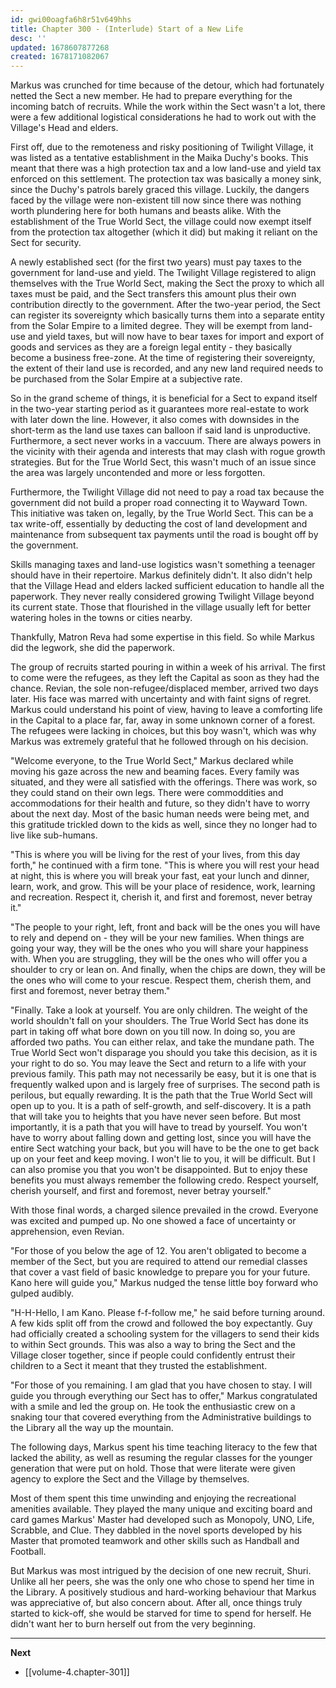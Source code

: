 ```yaml
---
id: gwi00oagfa6h8r51v649hhs
title: Chapter 300 - (Interlude) Start of a New Life
desc: ''
updated: 1678607877268
created: 1678171082067
---
```


Markus was crunched for time because of the detour, which had fortunately netted the Sect a new member. He had to prepare everything for the incoming batch of recruits. While the work within the Sect wasn't a lot, there were a few additional logistical considerations he had to work out with the Village's Head and elders.

First off, due to the remoteness and risky positioning of Twilight Village, it was listed as a tentative establishment in the Maika Duchy's books. This meant that there was a high protection tax and a low land-use and yield tax enforced on this settlement. The protection tax was basically a money sink, since the Duchy's patrols barely graced this village. Luckily, the dangers faced by the village were non-existent till now since there was nothing worth plundering here for both humans and beasts alike. With the establishment of the True World Sect, the village could now exempt itself from the protection tax altogether (which it did) but making it reliant on the Sect for security.

A newly established sect (for the first two years) must pay taxes to the government for land-use and yield. The Twilight Village registered to align themselves with the True World Sect, making the Sect the proxy to which all taxes must be paid, and the Sect transfers this amount plus their own contribution directly to the government. After the two-year period, the Sect can register its sovereignty which basically turns them into a separate entity from the Solar Empire to a limited degree. They will be exempt from land-use and yield taxes, but will now have to bear taxes for import and export of goods and services as they are a foreign legal entity - they basically become a business free-zone. At the time of registering their sovereignty, the extent of their land use is recorded, and any new land required needs to be purchased from the Solar Empire at a subjective rate.

So in the grand scheme of things, it is beneficial for a Sect to expand itself in the two-year starting period as it guarantees more real-estate to work with later down the line. However, it also comes with downsides in the short-term as the land use taxes can balloon if said land is unproductive. Furthermore, a sect never works in a vaccuum. There are always powers in the vicinity with their agenda and interests that may clash with rogue growth strategies. But for the True World Sect, this wasn't much of an issue since the area was largely uncontended and more or less forgotten.

Furthermore, the Twilight Village did not need to pay a road tax because the government did not build a proper road connecting it to Wayward Town. This initiative was taken on, legally, by the True World Sect. This can be a tax write-off, essentially by deducting the cost of land development and maintenance from subsequent tax payments until the road is bought off by the government.

Skills managing taxes and land-use logistics wasn't something a teenager should have in their repertoire. Markus definitely didn't. It also didn't help that the Village Head and elders lacked sufficient education to handle all the paperwork. They never really considered growing Twilight Village beyond its current state. Those that flourished in the village usually left for better watering holes in the towns or cities nearby.

Thankfully, Matron Reva had some expertise in this field. So while Markus did the legwork, she did the paperwork.

The group of recruits started pouring in within a week of his arrival. The first to come were the refugees, as they left the Capital as soon as they had the chance. Revian, the sole non-refugee/displaced member, arrived two days later. His face was marred with uncertainty and with faint signs of regret. Markus could understand his point of view, having to leave a comforting life in the Capital to a place far, far, away in some unknown corner of a forest. The refugees were lacking in choices, but this boy wasn't, which was why Markus was extremely grateful that he followed through on his decision.

"Welcome everyone, to the True World Sect," Markus declared while moving his gaze across the new and beaming faces. Every family was situated, and they were all satisfied with the offerings. There was work, so they could stand on their own legs. There were commoddities and accommodations for their health and future, so they didn't have to worry about the next day. Most of the basic human needs were being met, and this gratitude trickled down to the kids as well, since they no longer had to live like sub-humans.

"This is where you will be living for the rest of your lives, from this day forth," he continued with a firm tone. "This is where you will rest your head at night, this is where you will break your fast, eat your lunch and dinner, learn, work, and grow. This will be your place of residence, work, learning and recreation. Respect it, cherish it, and first and foremost, never betray it."

"The people to your right, left, front and back will be the ones you will have to rely and depend on - they will be your new families. When things are going your way, they will be the ones who you will share your happiness with. When you are struggling, they will be the ones who will offer you a shoulder to cry or lean on. And finally, when the chips are down, they will be the ones who will come to your rescue. Respect them, cherish them, and first and foremost, never betray them."

"Finally. Take a look at yourself. You are only children. The weight of the world shouldn't fall on your shoulders. The True World Sect has done its part in taking off what bore down on you till now. In doing so, you are afforded two paths. You can either relax, and take the mundane path. The True World Sect won't disparage you should you take this decision, as it is your right to do so. You may leave the Sect and return to a life with your previous family. This path may not necessarily be easy, but it is one that is frequently walked upon and is largely free of surprises. The second path is perilous, but equally rewarding. It is the path that the True World Sect will open up to you. It is a path of self-growth, and self-discovery. It is a path that will take you to heights that you have never seen before. But most importantly, it is a path that you will have to tread by yourself. You won't have to worry about falling down and getting lost, since you will have the entire Sect watching your back, but you will have to be the one to get back up on your feet and keep moving. I won't lie to you, it will be difficult. But I can also promise you that you won't be disappointed. But to enjoy these benefits you must always remember the following credo. Respect yourself, cherish yourself, and first and foremost, never betray yourself."

With those final words, a charged silence prevailed in the crowd. Everyone was excited and pumped up. No one showed a face of uncertainty or apprehension, even Revian.

"For those of you below the age of 12. You aren't obligated to become a member of the Sect, but you are required to attend our remedial classes that cover a vast field of basic knowledge to prepare you for your future. Kano here will guide you," Markus nudged the tense little boy forward who gulped audibly.

"H-H-Hello, I am Kano. Please f-f-follow me," he said before turning around. A few kids split off from the crowd and followed the boy expectantly. Guy had officially created a schooling system for the villagers to send their kids to within Sect grounds. This was also a way to bring the Sect and the Village closer together, since if people could confidently entrust their children to a Sect it meant that they trusted the establishment.

"For those of you remaining. I am glad that you have chosen to stay. I will guide you through everything our Sect has to offer," Markus congratulated with a smile and led the group on. He took the enthusiastic crew on a snaking tour that covered everything from the Administrative buildings to the Library all the way up the mountain.

The following days, Markus spent his time teaching literacy to the few that lacked the ability, as well as resuming the regular classes for the younger generation that were put on hold. Those that were literate were given agency to explore the Sect and the Village by themselves.

Most of them spent this time unwinding and enjoying the recreational amenities available. They played the many unique and exciting board and card games Markus' Master had developed such as Monopoly, UNO, Life, Scrabble, and Clue. They dabbled in the novel sports developed by his Master that promoted teamwork and other skills such as Handball and Football.

But Markus was most intrigued by the decision of one new recruit, Shuri. Unlike all her peers, she was the only one who chose to spend her time in the Library. A positively studious and hard-working behaviour that Markus was appreciative of, but also concern about. After all, once things truly started to kick-off, she would be starved for time to spend for herself. He didn't want her to burn herself out from the very beginning.

____

**Next**
* [[volume-4.chapter-301]]